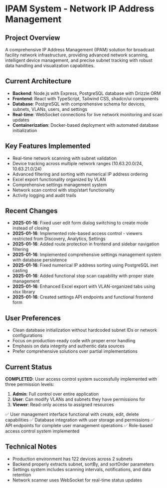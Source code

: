 # IPAM System - Network IP Address Management

## Project Overview
A comprehensive IP Address Management (IPAM) solution for broadcast facility network infrastructure, providing advanced network scanning, intelligent device management, and precise subnet tracking with robust data handling and visualization capabilities.

## Current Architecture
- **Backend**: Node.js with Express, PostgreSQL database with Drizzle ORM
- **Frontend**: React with TypeScript, Tailwind CSS, shadcn/ui components
- **Database**: PostgreSQL with comprehensive schema for devices, subnets, VLANs, users, and settings
- **Real-time**: WebSocket connections for live network monitoring and scan updates
- **Containerization**: Docker-based deployment with automated database initialization

## Key Features Implemented
- Real-time network scanning with subnet validation
- Device tracking across multiple network ranges (10.63.20.0/24, 10.63.21.0/24)
- Advanced filtering and sorting with numerical IP address ordering
- Excel export functionality organized by VLAN
- Comprehensive settings management system
- Network scan control with stop/start functionality
- Activity logging and audit trails

## Recent Changes
- **2025-01-16**: Fixed user edit form dialog switching to create mode instead of closing
- **2025-01-16**: Implemented role-based access control - viewers restricted from Discovery, Analytics, Settings
- **2025-01-16**: Added route protection in frontend and sidebar navigation filtering
- **2025-01-16**: Implemented comprehensive settings management system with database persistence
- **2025-01-16**: Fixed numerical IP address sorting using PostgreSQL inet casting
- **2025-01-16**: Added functional stop scan capability with proper state management
- **2025-01-16**: Enhanced Excel export with VLAN-organized tabs using xlsx library
- **2025-01-16**: Created settings API endpoints and functional frontend form

## User Preferences
- Clean database initialization without hardcoded subnet IDs or network configurations
- Focus on production-ready code with proper error handling
- Emphasis on data integrity and authentic data sources
- Prefer comprehensive solutions over partial implementations

## Current Status
**COMPLETED**: User access control system successfully implemented with three permission levels:
1. **Admin**: Full control over entire application
2. **User**: Can modify VLANs and subnets they have permissions for  
3. **Viewer**: Read-only access to assigned resources

✅ User management interface functional with create, edit, delete capabilities
✅ Database integration with user storage and permissions
✅ API endpoints for complete user management operations
✅ Role-based access control system implemented

## Technical Notes
- Production environment has 122 devices across 2 subnets
- Backend properly extracts subnet, sortBy, and sortOrder parameters
- Settings system includes scanning intervals, notifications, and data retention
- Network scanner uses WebSocket for real-time status updates